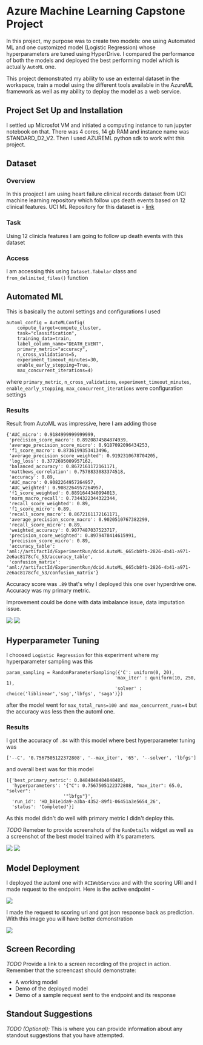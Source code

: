 # Azure Machine Learning Capstone Project

In this project, my purpose was to create two models: one using Automated ML and one customized model (Logistic Regression) whose hyperparameters are tuned using HyperDrive. I compared the performance of both the models and deployed the best performing model which is actually `AutoML` one.

This project demonstrated my ability to use an external dataset in the workspace, train a model using the different tools available in the AzureML framework as well as my ability to deploy the model as a web service.

## Project Set Up and Installation

I settled up Microsfot VM and initiated a computing instance to run jupyter notebook on that. There was 4 cores, 14 gb RAM and instance name was STANDARD_D2_V2. Then I used AZUREML python sdk to work wiht this project.

## Dataset

### Overview

In this prooject I am using heart failure clinical records dataset from UCI machine learning repository which follow ups death events based on 12 clinical features.
UCI ML Repository for this dataset is - [link](https://archive.ics.uci.edu/ml/machine-learning-databases/00519/heart_failure_clinical_records_dataset.csv)

### Task

Using 12 clinicla features I am going to follow up death events with this dataset

### Access

I am accessing this using `Dataset.Tabular` class and `from_delimited_files()` function

## Automated ML

This is basically the automl settings and configurations I used 

```
automl_config = AutoMLConfig(
    compute_target=compute_cluster,
    task="classification",
    training_data=train,
    label_column_name="DEATH_EVENT",
    primary_metric="accuracy",
    n_cross_validations=5,
    experiment_timeout_minutes=30,
    enable_early_stopping=True,
    max_concurrent_iterations=4)
```
where `primary_metric`, `n_cross_validations`, `experiment_timeout_minutes`, `enable_early_stopping`, `max_concurrent_iterations` were configuration settings

### Results

Result from AutoML was impressive, here I am adding those

```
{'AUC_micro': 0.9184999999999999,
 'precision_score_macro': 0.8920874584874939,
 'average_precision_score_micro': 0.9187092096434253,
 'f1_score_macro': 0.8736199353413496,
 'average_precision_score_weighted': 0.9192310678704205,
 'log_loss': 0.3772695009957162,
 'balanced_accuracy': 0.8672161172161171,
 'matthews_correlation': 0.7578833083374518,
 'accuracy': 0.89,
 'AUC_macro': 0.9082264957264957,
 'AUC_weighted': 0.9082264957264957,
 'f1_score_weighted': 0.8891644340994013,
 'norm_macro_recall': 0.7344322344322344,
 'recall_score_weighted': 0.89,
 'f1_score_micro': 0.89,
 'recall_score_macro': 0.8672161172161171,
 'average_precision_score_macro': 0.9020510767382299,
 'recall_score_micro': 0.89,
 'weighted_accuracy': 0.9077487037523717,
 'precision_score_weighted': 0.8979478414615991,
 'precision_score_micro': 0.89,
 'accuracy_table': 'aml://artifactId/ExperimentRun/dcid.AutoML_665cb8fb-2826-4b41-a971-2e6ac8178cfc_53/accuracy_table',
 'confusion_matrix': 'aml://artifactId/ExperimentRun/dcid.AutoML_665cb8fb-2826-4b41-a971-2e6ac8178cfc_53/confusion_matrix'}
```
Accuracy score was `.89` that's why I deployed this one over hyperdrive one. Accuracy was my primary metric.

Improvement could be done with data imbalance issue, data imputation issue.

![](images/automl-run.PNG)
![](images/model-run-id.PNG)

## Hyperparameter Tuning

I choosed `Logistic Regression` for this experiment where my hyperparameter sampling was this 

```
param_sampling = RandomParameterSampling({'C': uniform(0, 20),
                                        'max_iter' : quniform(10, 250, 1),
                                        'solver' : choice('liblinear','sag','lbfgs', 'saga')})
```
after the model went for `max_total_runs=100 and max_concurrent_runs=4` but the accuracy was less then the automl one.

### Results

I got the accuracy of `.84` with this model where best hyperparameter tuning was 

```
['--C', '0.7567505122372808', '--max_iter', '65', '--solver', 'lbfgs']
``` 
and overall best was for this model

```
[{'best_primary_metric': 0.8484848484848485,
  'hyperparameters': '{"C": 0.7567505122372808, "max_iter": 65.0, "solver": '
                     '"lbfgs"}',
  'run_id': 'HD_b81e1da9-a3ba-4352-89f1-06451a3e5654_26',
  'status': 'Completed'}]
```
As this model didn't do well with primary metric I didn't deploy this.


*TODO* Remeber to provide screenshots of the `RunDetails` widget as well as a screenshot of the best model trained with it's parameters.

![](images/hyper-run.PNG)
![](images/hyper-best-model.PNG)

## Model Deployment

I deployed the automl one with `ACIWebService` and with the scoring URI and I made request to the endpoint. Here is the active endpoint - 

![](images/active-endpoint.PNG)

I made the request to scoring uri and got json response back as prediction. With this image you will have better demonstration

![](images/request-payload.PNG)

## Screen Recording
*TODO* Provide a link to a screen recording of the project in action. Remember that the screencast should demonstrate:
- A working model
- Demo of the deployed  model
- Demo of a sample request sent to the endpoint and its response

## Standout Suggestions
*TODO (Optional):* This is where you can provide information about any standout suggestions that you have attempted.
